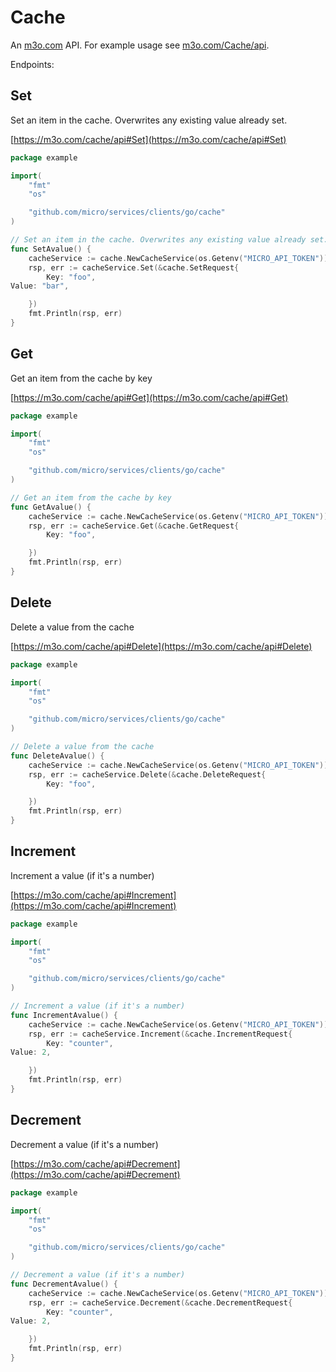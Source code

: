 # Cache

An [m3o.com](https://m3o.com) API. For example usage see [m3o.com/Cache/api](https://m3o.com/Cache/api).

Endpoints:

## Set

Set an item in the cache. Overwrites any existing value already set.


[https://m3o.com/cache/api#Set](https://m3o.com/cache/api#Set)

```go
package example

import(
	"fmt"
	"os"

	"github.com/micro/services/clients/go/cache"
)

// Set an item in the cache. Overwrites any existing value already set.
func SetAvalue() {
	cacheService := cache.NewCacheService(os.Getenv("MICRO_API_TOKEN"))
	rsp, err := cacheService.Set(&cache.SetRequest{
		Key: "foo",
Value: "bar",

	})
	fmt.Println(rsp, err)
}
```
## Get

Get an item from the cache by key


[https://m3o.com/cache/api#Get](https://m3o.com/cache/api#Get)

```go
package example

import(
	"fmt"
	"os"

	"github.com/micro/services/clients/go/cache"
)

// Get an item from the cache by key
func GetAvalue() {
	cacheService := cache.NewCacheService(os.Getenv("MICRO_API_TOKEN"))
	rsp, err := cacheService.Get(&cache.GetRequest{
		Key: "foo",

	})
	fmt.Println(rsp, err)
}
```
## Delete

Delete a value from the cache


[https://m3o.com/cache/api#Delete](https://m3o.com/cache/api#Delete)

```go
package example

import(
	"fmt"
	"os"

	"github.com/micro/services/clients/go/cache"
)

// Delete a value from the cache
func DeleteAvalue() {
	cacheService := cache.NewCacheService(os.Getenv("MICRO_API_TOKEN"))
	rsp, err := cacheService.Delete(&cache.DeleteRequest{
		Key: "foo",

	})
	fmt.Println(rsp, err)
}
```
## Increment

Increment a value (if it's a number)


[https://m3o.com/cache/api#Increment](https://m3o.com/cache/api#Increment)

```go
package example

import(
	"fmt"
	"os"

	"github.com/micro/services/clients/go/cache"
)

// Increment a value (if it's a number)
func IncrementAvalue() {
	cacheService := cache.NewCacheService(os.Getenv("MICRO_API_TOKEN"))
	rsp, err := cacheService.Increment(&cache.IncrementRequest{
		Key: "counter",
Value: 2,

	})
	fmt.Println(rsp, err)
}
```
## Decrement

Decrement a value (if it's a number)


[https://m3o.com/cache/api#Decrement](https://m3o.com/cache/api#Decrement)

```go
package example

import(
	"fmt"
	"os"

	"github.com/micro/services/clients/go/cache"
)

// Decrement a value (if it's a number)
func DecrementAvalue() {
	cacheService := cache.NewCacheService(os.Getenv("MICRO_API_TOKEN"))
	rsp, err := cacheService.Decrement(&cache.DecrementRequest{
		Key: "counter",
Value: 2,

	})
	fmt.Println(rsp, err)
}
```
